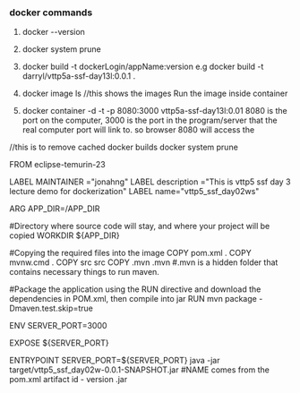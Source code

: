 
### docker commands

1. docker --version
2. docker system prune
3. docker build -t dockerLogin/appName:version
e.g docker build -t darryl/vttp5a-ssf-day13l:0.0.1 . 

4. docker image ls //this shows the images
Run the image inside container
5. docker container -d -t -p 8080:3000 vttp5a-ssf-day13l:0.01
8080 is the port on the computer, 3000 is the port in the program/server that the real computer port will link to. so browser 8080 will access the 


//this is to remove cached docker builds
docker system prune







FROM eclipse-temurin-23

LABEL MAINTAINER ="jonahng"
LABEL description ="This is vttp5 ssf day 3 lecture demo for dockerization"
LABEL name="vttp5_ssf_day02ws"

ARG APP_DIR=/APP_DIR


#Directory where source code will stay, and where your project will be copied
WORKDIR ${APP_DIR}

#Copying the required files into the image
COPY pom.xml .
COPY mvnw.cmd .
COPY src src
COPY .mvn .mvn
#.mvn is a hidden folder that contains necessary things to run maven.


#Package the application using the RUN directive and download the dependencies in POM.xml, then compile into jar
RUN mvn package -Dmaven.test.skip=true

ENV SERVER_PORT=3000

EXPOSE ${SERVER_PORT}

ENTRYPOINT SERVER_PORT=${SERVER_PORT} java -jar target/vttp5_ssf_day02w-0.0.1-SNAPSHOT.jar
#NAME comes from the pom.xml artifact id - version .jar